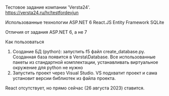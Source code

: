 Тестовое задание компании 'Versta24'.
https://versta24.ru/hr/testfordevjun


Использованные технологии
ASP.NET 6
React.JS 
Entity Framework
SQLite


Отличия от задания
ASP.NET 6, а не 7


Как пользоваться
1. Создание БД (python): запустить f5 файл create_database.py. Созданная база появится в Versta\Database.
Все использованные пакеты из стандартной комплектации, устанавливать виртуальное окружение для python не нужно
2. Запустить проект через Visual Studio. VS подхватит проект и сама установит версии библиотек из файла проекта.

React отсутствует, но прямо сейчас (26 августа 2023) ставится.